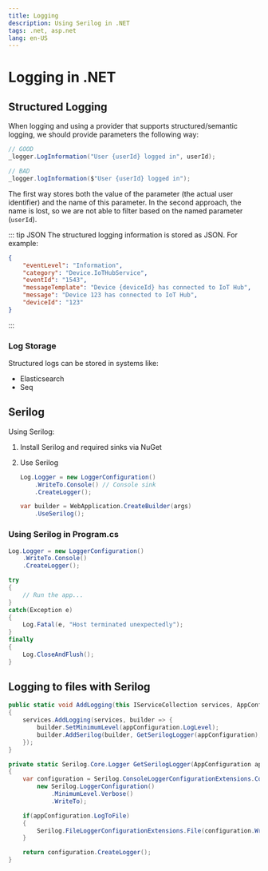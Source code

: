 ```yaml
---
title: Logging
description: Using Serilog in .NET
tags: .net, asp.net
lang: en-US
---
```


# Logging in .NET

## Structured Logging

When logging and using a provider that supports structured/semantic logging, we
should provide parameters the following way:

```csharp
// GOOD
_logger.LogInformation("User {userId} logged in", userId);

// BAD
_logger.logInformation($"User {userId} logged in");
```

The first way stores both the value of the parameter (the actual user
identifier) and the name of this parameter. In the second approach, the name is
lost, so we are not able to filter based on the named parameter (`userId`).

::: tip JSON
The structured logging information is stored as JSON. For example:

```json
{
    "eventLevel": "Information",
    "category": "Device.IoTHubService",
    "eventId": "1543",
    "messageTemplate": "Device {deviceId} has connected to IoT Hub",
    "message": "Device 123 has connected to IoT Hub",
    "deviceId": "123"
}
```
:::

### Log Storage

Structured logs can be stored in systems like:

- Elasticsearch
- Seq

## Serilog

Using Serilog:

1. Install Serilog and required sinks via NuGet
2. Use Serilog

    ```csharp
    Log.Logger = new LoggerConfiguration()
        .WriteTo.Console() // Console sink
        .CreateLogger();

    var builder = WebApplication.CreateBuilder(args)
        .UseSerilog();
    ```

### Using Serilog in Program.cs

```csharp
Log.Logger = new LoggerConfiguration()
    .WriteTo.Console()
    .CreateLogger();

try
{
    // Run the app...
}
catch(Exception e) 
{
    Log.Fatal(e, "Host terminated unexpectedly");
}
finally
{
    Log.CloseAndFlush();
}
```

## Logging to files with Serilog

```csharp
public static void AddLogging(this IServiceCollection services, AppConfiguration appConfiguration)
{
    services.AddLogging(services, builder => {
        builder.SetMinimumLevel(appConfiguration.LogLevel);
        builder.AddSerilog(builder, GetSerilogLogger(appConfiguration), true);
    });
}

private static Serilog.Core.Logger GetSerilogLogger(AppConfiguration appConfiguration)
{
    var configuration = Serilog.ConsoleLoggerConfigurationExtensions.Console(
        new Serilog.LoggerConfiguration()
            .MinimumLevel.Verbose()
            .WriteTo);

    if(appConfiguration.LogToFile)
    {
        Serilog.FileLoggerConfigurationExtensions.File(configuration.WriteTo, appConfiguration.LogPath);
    }

    return configuration.CreateLogger();
}
```
